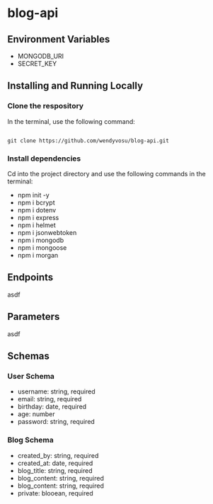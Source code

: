 # blog-api

Environment Variables
-
- MONGODB_URI
- SECRET_KEY

Installing and Running Locally
-
### Clone the respository
In the terminal, use the following command: 

<code>
git clone https://github.com/wendyvosu/blog-api.git
</code>

### Install dependencies
Cd into the project directory and use the following commands in the terminal: 

- npm init -y
- npm i bcrypt
- npm i dotenv
- npm i express
- npm i helmet
- npm i jsonwebtoken
- npm i mongodb
- npm i mongoose
- npm i morgan

Endpoints
-
asdf

Parameters
-
asdf

Schemas
-
### User Schema
- username: string, required
- email: string, required
- birthday: date, required
- age: number
- password: string, required

### Blog Schema
- created_by: string, required
- created_at: date, required
- blog_title: string, required
- blog_content: string, required
- blog_content: string, required
- private: blooean, required
